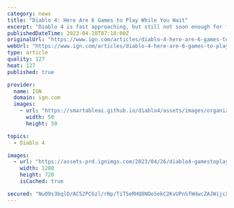 ```yaml
---
category: news
title: "Diablo 4: Here Are 6 Games to Play While You Wait"
excerpt: "Diablo 4 is fast approaching, but still not soon enough for fans eager to jump into hell. For those of you patiently waiting, here are 6 alternatives to play while you wait for Blizzard's next RPG."
publishedDateTime: 2023-04-28T07:18:00Z
originalUrl: "https://www.ign.com/articles/diablo-4-here-are-6-games-to-play-while-you-wait"
webUrl: "https://www.ign.com/articles/diablo-4-here-are-6-games-to-play-while-you-wait"
type: article
quality: 127
heat: 127
published: true

provider:
  name: IGN
  domain: ign.com
  images:
    - url: "https://smartableai.github.io/diablo4/assets/images/organizations/ign.com-50x50.jpg"
      width: 50
      height: 50

topics:
  - Diablo 4

images:
  - url: "https://assets-prd.ignimgs.com/2023/04/26/diablo4-gamestoplay-blogroll-1682543141187.jpg?width=1280"
    width: 1280
    height: 720
    isCached: true

secured: "NuO9s3bqlO/AC52PCGzl/rNp/TiTSeRHQ8NOoSekC2KvUPnSfWdwcZAJWijcXXj2KkTxGUHMBmk7Pz06dLzkHClR6L04J9TvyMK6BTwJU8KqSjCpS1x9Z/T/wWvBIFJDO29X4uiZdBFjVbJlCo6FYZh/0DLp/WzXsoGwYAw0OmRXdMM4mcdiTcItMHBlytXXvEEUt/DcaIxxpOTuU3DFMeZxVHIqAfkNnRPIgf4bULUjxIim2nLbv5f6RMaCny1T0U5JUGKCuLcV3My071Pf973II/4xNdpDBuNY4NJFwxC/YsHKWTh5JaGSg7B6IKBs8N2MJT4aqJKDcl9Q9OqulbV2FD1mqqwaPoLKJb4rmtA=;8t6BPAPDbYJRB01lPG+HNQ=="
---
```


